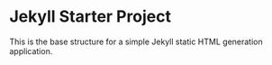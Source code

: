 Jekyll Starter Project
==============

This is the base structure for a simple Jekyll static HTML generation application.